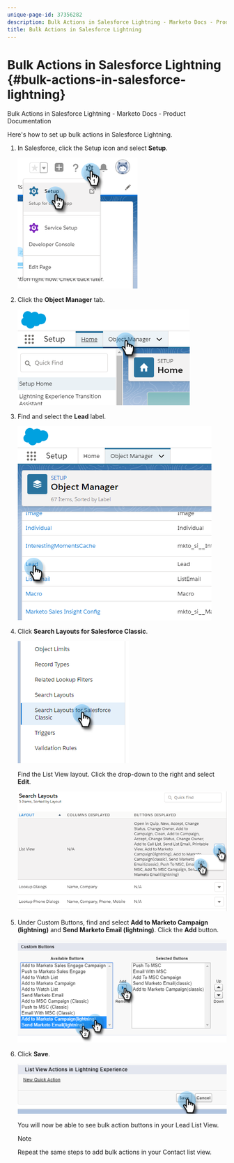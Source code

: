 ```yaml
---
unique-page-id: 37356282
description: Bulk Actions in Salesforce Lightning - Marketo Docs - Product Documentation
title: Bulk Actions in Salesforce Lightning
---
```


# Bulk Actions in Salesforce Lightning {#bulk-actions-in-salesforce-lightning}

Bulk Actions in Salesforce Lightning - Marketo Docs - Product Documentation

Here's how to set up bulk actions in Salesforce Lightning.

1. In Salesforce, click the Setup icon and select **Setup**.

   ![](assets/one.png)

1. Click the **Object Manager** tab.

   ![](assets/two.png)

1. Find and select the **Lead** label.

   ![](assets/three-1.png)

1. Click **Search Layouts for Salesforce Classic**.

   ![](assets/four.png)

   Find the List View layout. Click the drop-down to the right and select **Edit**.

   ![](assets/five.png)

1. Under Custom Buttons, find and select **Add to Marketo Campaign (lightning)** and **Send Marketo Email (lightning)**. Click the **Add** button.

   ![](assets/six.png)

1. Click **Save**.

   ![](assets/seven.png)

   You will now be able to see bulk action buttons in your Lead List View.

   >[!NOTE]
   >
   >Repeat the same steps to add bulk actions in your Contact list view.


